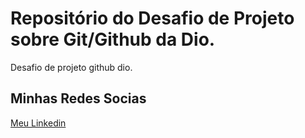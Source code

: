 # Repositório do Desafio de Projeto sobre Git/Github da Dio.
Desafio de projeto github dio.

## Minhas Redes Socias
[Meu Linkedin](www.linkedin.com/in/vitusantana/)
